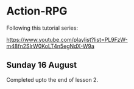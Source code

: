 # Action-RPG

Following this tutorial series:

https://www.youtube.com/playlist?list=PL9FzW-m48fn2SlrW0KoLT4n5egNdX-W9a

## Sunday 16 August

Completed upto the end of lesson 2.
